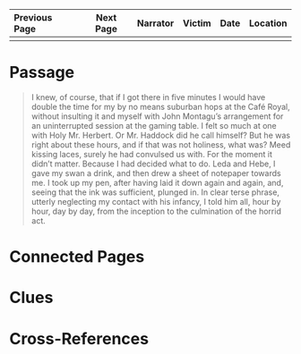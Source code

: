 | Previous Page | Next Page | Narrator | Victim | Date | Location |
|:--------------|:---------:|---------:|-------:|-----:|---------:|
|               |           |          |        |      |          |

# Passage
>I knew, of course, that if I got there in five minutes I would have double the time for my by no means suburban hops at the Café Royal, without insulting it and myself with John Montagu’s arrangement for an uninterrupted session at the gaming table. I felt so much at one with Holy Mr. Herbert. Or Mr. Haddock did he call himself? But he was right about these hours, and if that was not holiness, what was? Meed kissing laces, surely he had convulsed us with. For the moment it didn’t matter. Because I had decided what to do. Leda and Hebe, I gave my swan a drink, and then drew a sheet of notepaper towards me. I took up my pen, after having laid it down again and again, and, seeing that the ink was sufficient, plunged in. In clear terse phrase, utterly neglecting my contact with his infancy, I told him all, hour by hour, day by day, from the inception to the culmination of the horrid act.
# Connected Pages
# Clues
# Cross-References
